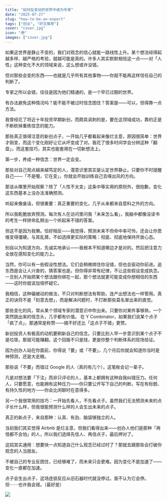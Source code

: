 ```yaml
---
title: "如何在变动的世界中成为专家"
date: "2025-07-27"
slug: "how-to-be-an-expert"
tags: ["创业", "好文推荐"]
cover: "cover.jpg"
icon: "😎"
images: ["cover.jpg"]
---
```

如果这世界是静止不变的，我们对观念的信心就能一路线性上升。某个想法经得起越多样、越严格的考验，就越可能是真的。许多人其实默默相信这一点——对「人性」这种变化不大的领域来说，这么想或许没错。



但对那些会变的东西——也就是几乎所有其他事物——你就不能再这样信任自己的判断了。



专家之所以会错，往往是因为他们精通的，是一个早已过期的世界。



有办法避免这种情况吗？能不能不被过时信念困住？答案是——可以，但得靠一点方法。



我曾经花了将近十年投资早期新创，而颇具讽刺的是，要在这领域成功，靠的正是不断砍掉重练信念的能力。



那些真正值得注意的新创点子，一开始几乎都看起来像烂主意，原因很简单：世界才刚变，而这个变化刚好让它从坏变成了对。我花了很多时间学会分辨这种「翻盘」，而这套技巧，其实也能套用在一切新想法上。



第一步，养成一种信念：世界一定会变。



那些对自己观点越来越笃定的人，潜意识里其实是认定世界静止。只要你不时提醒自己——「不是喔，它在变」，你就会开始训练自己去嗅出风的方向。



那该从哪里开始观察？除了「人性不太变」这条中等实用的原则外，很抱歉，变化这东西基本上没办法准确预测。



听起来像废话，但很重要：真正重要的变化，几乎从来都来自意料之外的方向。



所以我乾脆放弃预测。每次有人在访问里问我「未来怎么看」，我脑中都像没读书的考生一样拼命乱掰出一个听起来不错的答案。



但这不是因为我懒。恰好相反——我觉得，预测未来不但命中率可怜，还会让你思维变得僵硬。与其乱猜，不如选择更实际的策略：彻底、彻底地保持开放心态。



别自以为知道方向，先诚实地承认——我根本不知道哪边才是对的。然后把注意力全放在感知变化的能力上。



当然，你可以有一些假设性想法。它们会稍微绑住你没错，但也会驱动你前进。追东西是会让人兴奋的，猜答案也是。但你得非常有纪律，不让这些假设变成执念。
一旦别人开始把某个想法跟你绑在一起，那个想法就更可能变成你想相信的东西——这时你就该加倍怀疑它。



我相信，这种偏被动的做法，不只对判断想法有帮助，连产出想法也一样管用。真正的诀窍不是「刻意去想」，而是解决问题时，不打断那些莫名冒出来的直觉。



那些变化的风，常从某个领域专家的潜意识中吹出来。只要你对某件事够熟，一个突然跳出来的怪念头，几乎都有价值。
在 Y Combinator，如果我们说某个点子「疯了点」，那通常是称赞——搞不好还比「这点子不错」更赞。



新创投资人有极高的动机要刷新自己的信念。只要比别人早一步意识到某个点子不是垃圾，那就可能赚翻。这个回报不只是钱，更是你整个判断体系的现场验证。



因为创办人站在你面前，你得说「要」或「不要」，几个月后你就会知道你当时是神预测，还是大走眼。



那些说「不要」而错过 Google 的人（真的有几个），这笔帐会记一辈子。



凡是对想法要「下注」而非只评论的人，基本上都拥有这种自我纠错压力。任何人，只要愿意，也能拥有这种压力——你只要公开写下自己的判断。写在有标题、有持久性的地方——你会比闲聊时在意得多。



另一个我很常用的技巧：一开始先看人，不先看点子。虽然我们无法预测未来的点子长什么样，但我很能预测什么样的人会生出未来的点子。



真正的新点子，来自那种：认真、有劲、脑袋够独立的人。



当初我们其实觉得 Airbnb 是烂主意，但我们看得出来——创办人他们是那种「再怪都不会怕」的人，所以我们选择先信人、再信点子，最后押对了。



这招其实通用：想要快一点知道自己什么观念已经过时了？那就去跟那些会打破你观念的人当朋友。



不被自己的专业反困住，已经够难了，而未来只会更难。因为变化不是加速了——变化一直都在加速。



点子会生出点子，这场连锁反应从旧石器时代就没停过。我不认为它会停。
但⋯⋯也许我会错。（最好是）




![](https://prod-files-secure.s3.us-west-2.amazonaws.com/112d0858-5090-4d34-a606-b75eb8d65fd2/46476355-9cf3-4e99-9b7a-3531bc426380/1000202064.png?X-Amz-Algorithm=AWS4-HMAC-SHA256&X-Amz-Content-Sha256=UNSIGNED-PAYLOAD&X-Amz-Credential=ASIAZI2LB466STI3QQNK%2F20250919%2Fus-west-2%2Fs3%2Faws4_request&X-Amz-Date=20250919T154431Z&X-Amz-Expires=3600&X-Amz-Security-Token=IQoJb3JpZ2luX2VjEF4aCXVzLXdlc3QtMiJHMEUCIQDQcdKmT7C77YauS5JWWuDLlKwWvsCRlVrDAbxSAVZ02QIgY0UT7sphigAdu93ByiCON6%2FaFcyEwS1bH5NgQNl6PSkqiAQI1%2F%2F%2F%2F%2F%2F%2F%2F%2F%2F%2FARAAGgw2Mzc0MjMxODM4MDUiDDC7EkZ2RhPKzlk1%2FircA%2BpM5PGqozLXo51L%2F55%2FB7i8t%2FpeB2eRuckvftgQqmvC%2B55VQHAZgwYP13mlAne%2F0LEOOtrf8HGsr%2Bb49OfpFHMD0D1CW9YDL%2Bu3mL6juHsP9BiUNBrx0uAtuzDPlFWb7IvqXv8FqqyYp1mu55DMi4qwBhhhLAPonzHktdiFn5Q0rj4wYT5zZJOqB3O124qJXLF%2Bp2k3BuXYEA7PP9QCnD%2BqFl43jpJxyJpjFaoDNoQPX9Gcc60zCWG2zYEg3VeaVbVz1Mo7dlq6uIhQ5PMHv2Ob6nYOwhp4pfdv%2FIRVPsfb8c2wetFuqh5lrpIJghUVImFFFg3C6XH%2BQTaY8gkG4%2BzvxTuqrRToe9ACE9yINDWGoXXw5UAwkcoQ1DncSuRJXAUtg%2B%2FtXJOv6X3qtC5VYxt8TC0Ol5PPLFUlsNREaysSZnfrirp%2FaVou2Rm0IY9CDwU7tfvUYxproFjm9gM4CgA7vb2dcJOCPtk6jWVWZkYq40uZvhpU%2BXxYMZP04AcG6iz0chLRY3wBdRkdBqXfxKSAmhnbCi28x00u9xqvgd65O7TWyTW7GhiL4Co4FWPJ43si1GQrkYEHZH4lnwzBcYcOpOIFel60KsdDuT1yAqGVDNpTGfV9u8Oa5Xf%2BMJ3GtcYGOqUBuI4JswWc0QN6P7QhwFD9dUhc3WbpsDj58MWCuKx1aKPytxaezqdGKTS6CbrHe6%2FvguVo1T1kT5Ap74x0AYE32rNzUh2kkLsVbdkMCnhT%2F0rGipeP7%2F8FlWBtd9WjBVLpEacLFkP0NHzIsEif5nftx69LZw1RyUHCDXT8lcD6nbWfZ0xR6VKOyHPRjnjZ6TaLBqRz%2BOcVXB3FFi%2FnyUSf53Gh%2FdUF&X-Amz-Signature=a024f2f7b171016c60c6013e5abc507941e8d51c2e1d9ffe2c0bc43cf086f840&X-Amz-SignedHeaders=host&x-amz-checksum-mode=ENABLED&x-id=GetObject)


